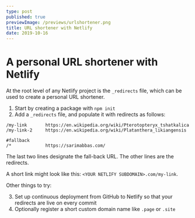 ```yaml
---
type: post
published: true
previewImage: /previews/urlshortener.png
title: URL shortener with Netlify
date: 2019-10-16
---
```


# A personal URL shortener with Netlify

At the root level of any Netlify project is the `_redirects` file, which can be used to create a personal URL shortener.

1. Start by creating a package with `npm init`
2. Add a `_redirects` file, and populate it with redirects as follows:

```
/my-link       https://en.wikipedia.org/wiki/Pterotopteryx_tshatkalica
/my-link-2     https://en.wikipedia.org/wiki/Platanthera_likiangensis

#fallback
/*             https://sarimabbas.com/
```

The last two lines designate the fall-back URL. The other lines are the redirects.

A short link might look like this: `<YOUR NETLIFY SUBDOMAIN>.com/my-link`.

Other things to try:

3. Set up continuous deployment from GitHub to Netlify so that your redirects are live on every commit
4. Optionally register a short custom domain name like `.page` or `.site`
